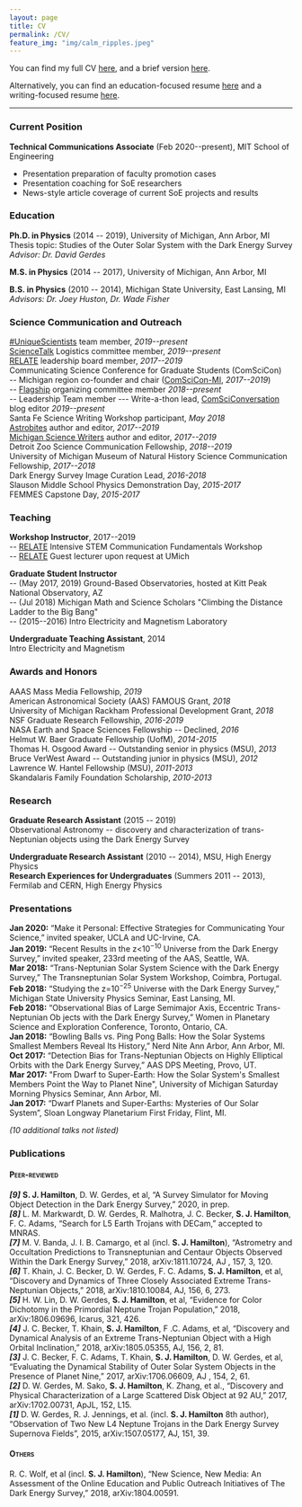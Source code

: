 ```yaml
---
layout: page
title: CV
permalink: /CV/
feature_img: "img/calm_ripples.jpeg"
---
```


You can find my full CV <a
href="https://drive.google.com/file/d/0B_dvQtq8UPvuUU1mTXhIdmNjbDA/view"
target="_blank">here</a>, and a brief version <a
href="https://drive.google.com/file/d/0B_dvQtq8UPvudmNxWVlzeWltY00/view"
target="_blank">here</a>.

Alternatively, you can find an education-focused resume <a
href="https://drive.google.com/file/d/1Lv5gDS-qiEeb310JUZ1t1U0Gg_W7v5BI/view?usp=sharing"
target="_blank"> here</a> and a writing-focused resume <a
href="https://drive.google.com/file/d/1uI822nZo5OCbnQOWRNJODRpzJfdi588r/view?usp=sharing"
target="_blank"> here</a>.

---

### Current Position
**Technical Communications Associate** (Feb 2020--present), MIT School of Engineering
- Presentation preparation of faculty promotion cases
- Presentation coaching for SoE researchers
- News-style article coverage of current SoE projects and results


### Education

**Ph.D. in Physics** (2014 -- 2019), University of Michigan, Ann Arbor, MI<br>
Thesis topic: Studies of the Outer Solar System with the Dark Energy Survey<br>
*Advisor: Dr. David Gerdes*

**M.S. in Physics** (2014 -- 2017), University of Michigan, Ann Arbor, MI

**B.S. in Physics** (2010 -- 2014), Michigan State University, East Lansing, MI <br>
*Advisors: Dr. Joey Huston, Dr. Wade Fisher*


### Science Communication and Outreach

[#UniqueScientists] team member, *2019--present* <br>
[ScienceTalk] Logistics committee member, *2019--present*<br>
[RELATE] leadership board member, *2017--2019*<br>
Communicating Science Conference for Graduate Students (ComSciCon) <br>
-- Michigan region co-founder and chair ([ComSciCon-MI], *2017--2019*)<br>
-- [Flagship] organizing committee member *2018--present*<br>
-- Leadership Team member --- Write-a-thon lead, [ComSciConversation] blog editor *2019--present*<br>
Santa Fe Science Writing Workshop participant, *May 2018* <br>
[Astrobites] author and editor, *2017--2019*<br>
[Michigan Science Writers] author and editor, *2017--2019*<br>
Detroit Zoo Science Communication Fellowship, *2018--2019*<br>
University of Michigan Museum of Natural History Science Communication Fellowship, *2017--2018*<br>
Dark Energy Survey Image Curation Lead, *2016-2018* <br>
Slauson Middle School Physics Demonstration Day, *2015-2017* <br>
FEMMES Capstone Day, *2015-2017*


### Teaching

**Workshop Instructor**, 2017--2019 <br>
-- [RELATE] Intensive STEM Communication Fundamentals Workshop<br>
-- [RELATE] Guest lecturer upon request at UMich

**Graduate Student Instructor**<br>
-- (May 2017, 2019) Ground-Based Observatories, hosted at Kitt Peak National Observatory, AZ<br>
-- (Jul 2018) Michigan Math and Science Scholars "Climbing the Distance Ladder to the Big Bang"<br>
-- (2015--2016) Intro Electricity and Magnetism Laboratory

**Undergraduate Teaching Assistant**, 2014 <br>
Intro Electricity and Magnetism


### Awards and Honors

AAAS Mass Media Fellowship, *2019* <br>
American Astronomical Society (AAS) FAMOUS Grant, *2018* <br>
University of Michigan Rackham Professional Development Grant, *2018* <br>
NSF Graduate Research Fellowship, *2016-2019* <br>
NASA Earth and Space Sciences Fellowship -- Declined, *2016* <br>
Helmut W. Baer Graduate Fellowship  (UofM), *2014-2015* <br>
Thomas H. Osgood Award -- Outstanding senior in physics (MSU), *2013* <br>
Bruce VerWest Award -- Outstanding junior in physics (MSU), *2012* <br>
Lawrence W. Hantel Fellowship (MSU), *2011-2013* <br>
Skandalaris Family Foundation Scholarship, *2010-2013*


### Research

**Graduate Research Assistant** (2015 -- 2019)<br>
Observational Astronomy -- discovery and characterization of trans-Neptunian
objects using the Dark Energy Survey

**Undergraduate Research Assistant** (2010 -- 2014), MSU, High Energy Physics <br>
**Research Experiences for Undergraduates** (Summers 2011 -- 2013), Fermilab and
CERN, High Energy Physics


### Presentations

**Jan 2020:** “Make it Personal: Effective Strategies for Communicating Your Science,” invited speaker,
UCLA and UC-Irvine, CA.<br>
**Jan 2019:** “Recent Results in the z<10<sup>−10</sup> Universe from the Dark Energy Survey,” invited
speaker, 233rd meeting of the AAS, Seattle, WA.<br>
**Mar 2018:** “Trans-Neptunian Solar System Science with the Dark Energy Survey,” The
Transneptunian Solar System Workshop, Coimbra, Portugal.<br>
**Feb 2018:** “Studying the z=10<sup>−25</sup> Universe with the Dark Energy Survey,”
Michigan State University Physics Seminar, East Lansing, MI.<br>
**Feb 2018:** “Observational Bias of Large Semimajor Axis, Eccentric
Trans-Neptunian Ob jects with the Dark Energy Survey,” Women in Planetary
Science and Exploration Conference, Toronto, Ontario, CA.<br>
**Jan 2018:** “Bowling Balls vs. Ping Pong Balls: How the Solar Systems Smallest
Members Reveal Its History,” Nerd Nite Ann Arbor, Ann Arbor, MI.<br>
**Oct 2017:** “Detection Bias for Trans-Neptunian Objects on Highly Elliptical
Orbits with the Dark Energy Survey,” AAS DPS Meeting, Provo, UT.<br>
**Mar 2017:** "From Dwarf to Super-Earth: How the Solar System's Smallest Members Point the
Way to Planet Nine", University of Michigan Saturday Morning Physics Seminar,
Ann Arbor, MI.<br>
**Jan 2017:** “Dwarf Planets and Super-Earths: Mysteries of Our Solar System”, Sloan Longway
Planetarium First Friday, Flint, MI.

_(10 additional talks not listed)_


### Publications

#### <span style="font-variant:small-caps;">Peer-reviewed</span>


***[9]*** **S. J. Hamilton**, D. W. Gerdes, et al, “A Survey Simulator for Moving Object
Detection in the Dark Energy Survey,” 2020, in prep. <br>
***[8]*** L. M. Markwardt, D. W. Gerdes, R. Malhotra, J. C. Becker, **S. J. Hamilton**, F. C. Adams,
“Search for L5 Earth Trojans with DECam,” accepted to MNRAS.<br>
***[7]*** M. V. Banda, J. I. B. Camargo, et al (incl. **S. J. Hamilton**), “Astrometry and
Occultation Predictions to Transneptunian and Centaur Objects Observed Within
the Dark Energy Survey,” 2018, arXiv:1811.10724, AJ , 157, 3, 120. <br>
***[6]*** T. Khain, J. C. Becker, D. W. Gerdes, F. C. Adams, **S. J. Hamilton**, et al,
“Discovery and Dynamics of Three Closely Associated Extreme Trans-Neptunian
Objects,” 2018, arXiv:1810.10084, AJ, 156, 6, 273. <br>
***[5]*** H. W. Lin, D. W. Gerdes, **S. J. Hamilton**, et al, “Evidence for Color
Dichotomy in the Primordial Neptune Trojan Population,” 2018, arXiv:1806.09696,
Icarus, 321, 426. <br>
***[4]*** J. C. Becker, T. Khain, **S. J. Hamilton**, F .C. Adams, et al,
“Discovery and Dynamical Analysis of an Extreme Trans-Neptunian Object with a
High Orbital Inclination,” 2018, arXiv:1805.05355, AJ, 156, 2, 81. <br>
***[3]*** J. C. Becker, F. C. Adams, T. Khain, **S. J. Hamilton**, D. W. Gerdes,
et al, “Evaluating the Dynamical Stability of Outer Solar System Objects in the
Presence of Planet Nine,” 2017, arXiv:1706.06609, AJ , 154, 2, 61. <br>
***[2]*** D. W. Gerdes, M. Sako, **S. J. Hamilton**, K. Zhang, et al., “Discovery
and Physical Characterization of a Large Scattered Disk Object at 92 AU,” 2017,
arXiv:1702.00731, ApJL, 152, L15. <br>
***[1]*** D. W. Gerdes, R. J. Jennings, et al. (incl. **S. J. Hamilton** 8th author),
“Observation of Two New L4 Neptune Trojans in the Dark Energy Survey Supernova
Fields”, 2015, arXiv:1507.05177, AJ, 151, 39.

#### <span style="font-variant:small-caps;">Others</span>

R. C. Wolf, et al (incl. **S. J. Hamilton**), “New Science, New Media: An Assessment
of the Online Education and Public Outreach Initiatives of The Dark Energy
Survey,” 2018, arXiv:1804.00591.

[RELATE]: https://www.learntorelate.org
[ComSciCon-MI]: https://comscicon.com/comscicon-michigan-2018
[ComSciConversation]: https://comscicon.com/news
[Flagship]: https://comscicon.com/comscicon-2019-flagship-workshop
[Astrobites]: https://astrobites.org/author/shamilton/
[Michigan Science Writers]: https://misciwriters.com/tag/stephaniehamilton/
[#UniqueScientists]: https://uniquescientists.com/
[ScienceTalk]: https://www.sciencetalk.org/science-talk-20.html
